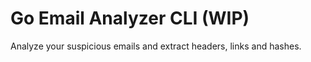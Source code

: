 # Go Email Analyzer CLI (WIP)
Analyze your suspicious emails and extract headers, links and hashes.
